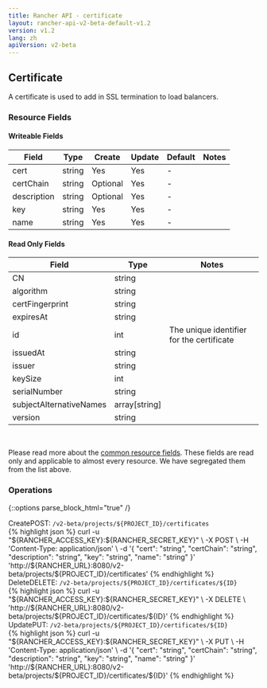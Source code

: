 ```yaml
---
title: Rancher API - certificate
layout: rancher-api-v2-beta-default-v1.2
version: v1.2
lang: zh
apiVersion: v2-beta
---
```


## Certificate

A certificate is used to add in SSL termination to load balancers.

### Resource Fields

#### Writeable Fields

Field | Type | Create | Update | Default | Notes
---|---|---|---|---|---
cert | string | Yes | Yes | - | 
certChain | string | Optional | Yes | - | 
description | string | Optional | Yes | - | 
key | string | Yes | Yes | - | 
name | string | Yes | Yes | - | 


#### Read Only Fields

Field | Type   | Notes
---|---|---
CN | string  | 
algorithm | string  | 
certFingerprint | string  | 
expiresAt | string  | 
id | int  | The unique identifier for the certificate
issuedAt | string  | 
issuer | string  | 
keySize | int  | 
serialNumber | string  | 
subjectAlternativeNames | array[string]  | 
version | string  | 


<br>

Please read more about the [common resource fields]({{site.baseurl}}/rancher/{{page.version}}/{{page.lang}}/api/{{page.apiVersion}}/common/). These fields are read only and applicable to almost every resource. We have segregated them from the list above.

### Operations
{::options parse_block_html="true" /}
<a id="create"></a>
<div class="action"><span class="header">Create<span class="headerright">POST:  <code>/v2-beta/projects/${PROJECT_ID}/certificates</code></span></span>
<div class="action-contents"> {% highlight json %}
curl -u "${RANCHER_ACCESS_KEY}:${RANCHER_SECRET_KEY}" \
-X POST \
-H 'Content-Type: application/json' \
-d '{
	"cert": "string",
	"certChain": "string",
	"description": "string",
	"key": "string",
	"name": "string"
}' 'http://${RANCHER_URL}:8080/v2-beta/projects/${PROJECT_ID}/certificates'
{% endhighlight %}
</div></div>
<a id="delete"></a>
<div class="action"><span class="header">Delete<span class="headerright">DELETE:  <code>/v2-beta/projects/${PROJECT_ID}/certificates/${ID}</code></span></span>
<div class="action-contents"> {% highlight json %}
curl -u "${RANCHER_ACCESS_KEY}:${RANCHER_SECRET_KEY}" \
-X DELETE \
'http://${RANCHER_URL}:8080/v2-beta/projects/${PROJECT_ID}/certificates/${ID}'
{% endhighlight %}
</div></div>
<a id="update"></a>
<div class="action"><span class="header">Update<span class="headerright">PUT:  <code>/v2-beta/projects/${PROJECT_ID}/certificates/${ID}</code></span></span>
<div class="action-contents"> {% highlight json %}
curl -u "${RANCHER_ACCESS_KEY}:${RANCHER_SECRET_KEY}" \
-X PUT \
-H 'Content-Type: application/json' \
-d '{
	"cert": "string",
	"certChain": "string",
	"description": "string",
	"key": "string",
	"name": "string"
}' 'http://${RANCHER_URL}:8080/v2-beta/projects/${PROJECT_ID}/certificates/${ID}'
{% endhighlight %}
</div></div>



